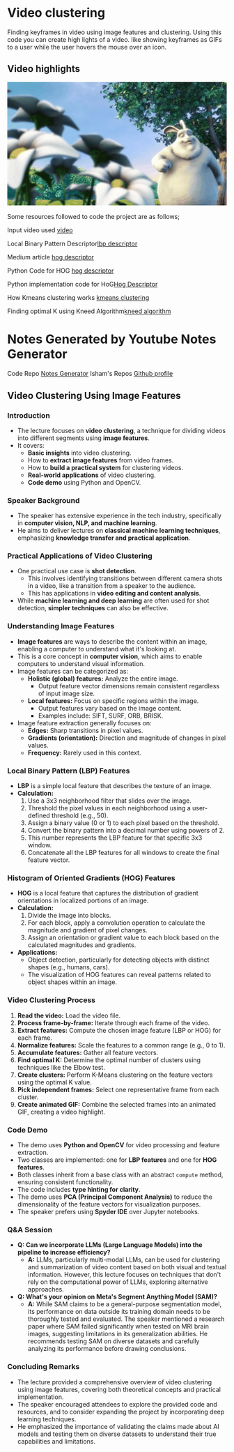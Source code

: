 # Video clustering
Finding keyframes in video using image features and clustering.
Using this code you can create high lights of a video. like showing keyframes as GIFs to a user while the
user hovers the mouse over an icon.
## Video highlights
![GIF](movie.gif)

Some resources followed to code the project are as follows;

Input video used [video](https://sample-videos.com/video321/mp4/480/big_buck_bunny_480p_30mb.mp4)

Local Binary Pattern Descriptor[lbp descriptor](https://pyimagesearch.com/2015/12/07/local-binary-patterns-with-python-opencv/)

Medium article [hog descriptor](https://medium.com/@dnemutlu/hog-feature-descriptor-263313c3b40d)

Python Code for HOG [hog descriptor](https://medium.com/@dnemutlu/hog-feature-descriptor-263313c3b40d)

Python implementation code for HoG[Hog Descriptor](https://builtin.com/articles/histogram-of-oriented-gradients#:~:text=Histogram%20of%20oriented%20gradients%20(HOG)%20is%20a%20feature%20descriptor%20like,the%20purpose%20of%20object%20detection.)

How Kmeans clustering works [kmeans clustering](https://www.statology.org/k-means-clustering-in-python/)

Finding optimal K using Kneed Algorithm[kneed algorithm](https://github.com/arvkevi/kneed)

# Notes Generated by Youtube Notes Generator
Code Repo [Notes Generator](https://github.com/di37/youtube-notes-generator)
Isham's Repos [Github profile](https://github.com/di37)

## Video Clustering Using Image Features

### Introduction

* The lecture focuses on **video clustering**, a technique for dividing videos into different segments using **image features**. 
* It covers:
    * **Basic insights** into video clustering.
    * How to **extract image features** from video frames.
    * How to **build a practical system** for clustering videos.
    * **Real-world applications** of video clustering.
    * **Code demo** using Python and OpenCV.

### Speaker Background

* The speaker has extensive experience in the tech industry, specifically in **computer vision, NLP, and machine learning**.
* He aims to deliver lectures on **classical machine learning techniques**, emphasizing **knowledge transfer and practical application**.

### Practical Applications of Video Clustering

* One practical use case is **shot detection**. 
    * This involves identifying transitions between different camera shots in a video, like a transition from a speaker to the audience.
    * This has applications in **video editing and content analysis**.
* While **machine learning and deep learning** are often used for shot detection, **simpler techniques** can also be effective.

### Understanding Image Features

* **Image features** are ways to describe the content within an image, enabling a computer to understand what it's looking at.
* This is a core concept in **computer vision**, which aims to enable computers to understand visual information.
* Image features can be categorized as:
    * **Holistic (global) features:** Analyze the entire image.
        * Output feature vector dimensions remain consistent regardless of input image size.
    * **Local features:** Focus on specific regions within the image.
        * Output features vary based on the image content.
        * Examples include: SIFT, SURF, ORB, BRISK.
* Image feature extraction generally focuses on:
    * **Edges:** Sharp transitions in pixel values.
    * **Gradients (orientation):** Direction and magnitude of changes in pixel values.
    * **Frequency:** Rarely used in this context.

### Local Binary Pattern (LBP) Features

* **LBP** is a simple local feature that describes the texture of an image.
* **Calculation:**
    1. Use a 3x3 neighborhood filter that slides over the image.
    2. Threshold the pixel values in each neighborhood using a user-defined threshold (e.g., 50).
    3. Assign a binary value (0 or 1) to each pixel based on the threshold.
    4. Convert the binary pattern into a decimal number using powers of 2.
    5. This number represents the LBP feature for that specific 3x3 window.
    6. Concatenate all the LBP features for all windows to create the final feature vector.

### Histogram of Oriented Gradients (HOG) Features

* **HOG** is a local feature that captures the distribution of gradient orientations in localized portions of an image.
* **Calculation:**
    1. Divide the image into blocks.
    2. For each block, apply a convolution operation to calculate the magnitude and gradient of pixel changes.
    3. Assign an orientation or gradient value to each block based on the calculated magnitudes and gradients.
* **Applications:** 
    * Object detection, particularly for detecting objects with distinct shapes (e.g., humans, cars).
    * The visualization of HOG features can reveal patterns related to object shapes within an image.

### Video Clustering Process

1. **Read the video:** Load the video file.
2. **Process frame-by-frame:** Iterate through each frame of the video.
3. **Extract features:** Compute the chosen image feature (LBP or HOG) for each frame.
4. **Normalize features:** Scale the features to a common range (e.g., 0 to 1).
5. **Accumulate features:** Gather all feature vectors.
6. **Find optimal K:** Determine the optimal number of clusters using techniques like the Elbow test.
7. **Create clusters:** Perform K-Means clustering on the feature vectors using the optimal K value.
8. **Pick independent frames:** Select one representative frame from each cluster.
9. **Create animated GIF:** Combine the selected frames into an animated GIF, creating a video highlight.

### Code Demo

* The demo uses **Python and OpenCV** for video processing and feature extraction.
* Two classes are implemented: one for **LBP features** and one for **HOG features**.
* Both classes inherit from a base class with an abstract `compute` method, ensuring consistent functionality.
* The code includes **type hinting for clarity**.
* The demo uses **PCA (Principal Component Analysis)** to reduce the dimensionality of the feature vectors for visualization purposes.
* The speaker prefers using **Spyder IDE** over Jupyter notebooks. 

### Q&A Session

* **Q: Can we incorporate LLMs (Large Language Models) into the pipeline to increase efficiency?**
    * **A:**  LLMs, particularly multi-modal LLMs, can be used for clustering and summarization of video content based on both visual and textual information. However, this lecture focuses on techniques that don't rely on the computational power of LLMs, exploring alternative approaches.
* **Q: What's your opinion on Meta's Segment Anything Model (SAM)?**
    * **A:** While SAM claims to be a general-purpose segmentation model, its performance on data outside its training domain needs to be thoroughly tested and evaluated. The speaker mentioned a research paper where SAM failed significantly when tested on MRI brain images, suggesting limitations in its generalization abilities. He recommends testing SAM on diverse datasets and carefully analyzing its performance before drawing conclusions.

### Concluding Remarks

* The lecture provided a comprehensive overview of video clustering using image features, covering both theoretical concepts and practical implementation.
* The speaker encouraged attendees to explore the provided code and resources, and to consider expanding the project by incorporating deep learning techniques. 
* He emphasized the importance of validating the claims made about AI models and testing them on diverse datasets to understand their true capabilities and limitations. 
